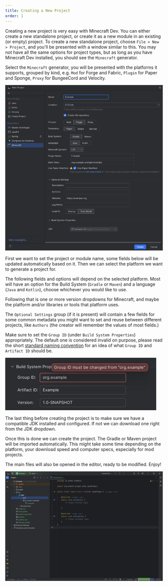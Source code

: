 ```yaml
---
title: Creating a New Project
order: 1
---
```


Creating a new project is very easy with Minecraft Dev. You can either create a new standalone project, or
create it as a new module in an existing (or empty) project. To create a new standalone project, choose
`File > New > Project`, and you'll be presented with a window similar to this. You may not have all the same options for
project types, but as long as you have Minecraft Dev installed, you should see the `Minecraft` generator.

Select the `Minecraft` generator, you will be presented with the platforms it supports, grouped by kind,
e.g. `Mod` for Forge and Fabric, `Plugin` for Paper and Sponge, `Proxy` for BungeeCord and Velocity.

![Paper Plugin Creator](/assets/gettingstarted/paper-creator.png)

First we want to set the project or module name, some fields below will be updated automatically based on it.
Then we can select the platform we want to generate a project for.

The following fields and options will depend on the selected platform. Most will have an option for the Build System
(`Gradle` or `Maven`) and a language (`Java` and `Kotlin`), choose whichever you would like to use.

Following that is one or more version dropdowns for Minecraft, and maybe the platform and/or libraries or tools that
platform uses.

The `Optional Settings` group (if it is present) will contain a few fields for some common metadata you might want to
set and reuse between different projects, like `Authors` (the creator will remember the values of most fields.)

Make sure to set the `Group ID` (under `Build System Properties`) appropriately. The default one is considered
invalid on purpose, please read the short
[standard naming convention](https://maven.apache.org/guides/mini/guide-naming-conventions.html) for an idea of what
`Group ID` and `Artifact ID` should be.

![Build System Properties](/assets/gettingstarted/creator-build-system-properties.png)

The last thing before creating the project is to make sure we have a compatible JDK installed and configured. If not we
can download one right from the JDK dropdown.

Once this is done we can create the project. The Gradle or Maven project will be imported automatically. This might take
some time depending on the platform, your download speed and computer specs, especially for mod projects.

The main files will also be opened in the editor, ready to be modified. Enjoy!

![Blank Project](/assets/gettingstarted/paper-blank-project.png)
